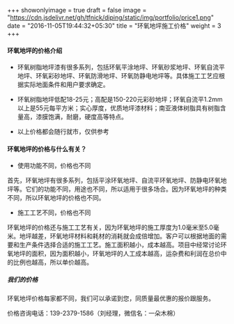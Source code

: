 +++
showonlyimage = true
draft = false
image = "https://cdn.jsdelivr.net/gh/tfnick/diping/static/img/portfolio/price1.png"
date = "2016-11-05T19:44:32+05:30"
title = "环氧地坪施工价格"
weight = 3
+++


#### 环氧地坪的价格介绍

- 环氧树脂地坪漆有很多系列，包括环氧平涂地坪、环氧砂浆地坪、环氧自流平地坪、环氧彩砂地坪、环氧防滑地坪、环氧防静电地坪等。具体施工工艺应根据实际地面条件和用户要求确定。

- 环氧树脂地坪低配18-25元；高配是150-220元彩砂地坪；环氧自流平1.2mm以上是55元每平方米；实心厚度，优质地坪漆材料；南亚液体树脂具有树脂含量高，漆膜饱满，耐磨，硬度高等特点。

- 以上价格都会随行就市，仅供参考


####  环氧地坪的价格与什么有关？

- 使用功能不同，价格也不同

首先，环氧地坪有很多系列，包括平涂环氧地坪、自流平环氧地坪、防静电环氧地坪等。它们的功能不同，用途也不同，所以适用于很多场合。因为环氧地坪的种类不同，所以环氧地坪的价格也不同。

- 施工工艺不同，价格也不同

环氧地坪的价格还与施工工艺有关，因为环氧地坪的施工厚度为1.0毫米至5.0毫米。地坪越差，环氧地坪材料和耗材的消耗就会成倍增加。客户可以根据地面的需要和生产条件选择合适的施工工艺。施工面积越小，成本越高。项目中经常讨论环氧地坪的面积，因为面积越小，环氧地坪的人工成本越高，运杂费和利润在总价中的比例也越高，所以单价越高。

##### 我们的价格

环氧地坪价格每家都不同，我们可以承诺到您，同质量最优惠的报价跟服务。

价格咨询电话：139-2379-1586（刘经理，微信名：一朵木棉）

